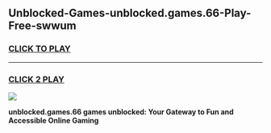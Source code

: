 
## Unblocked-Games-unblocked.games.66-Play-Free-swwum
<h3>
<a href="https://premium76.site?title=unblocked.games.66&ref=23A">CLICK TO PLAY</a></h3>
<hr>

<h3>
<a href="https://premium76.site?title=unblocked.games.66&ref=23A">CLICK 2 PLAY</a>
  
</h3>

<a href="https://premium76.site?title=unblocked.games.66&ref=23A"><img src="https://clearcache.store/games.png"></a>


**unblocked.games.66 games unblocked: Your Gateway to Fun and Accessible Online Gaming**
